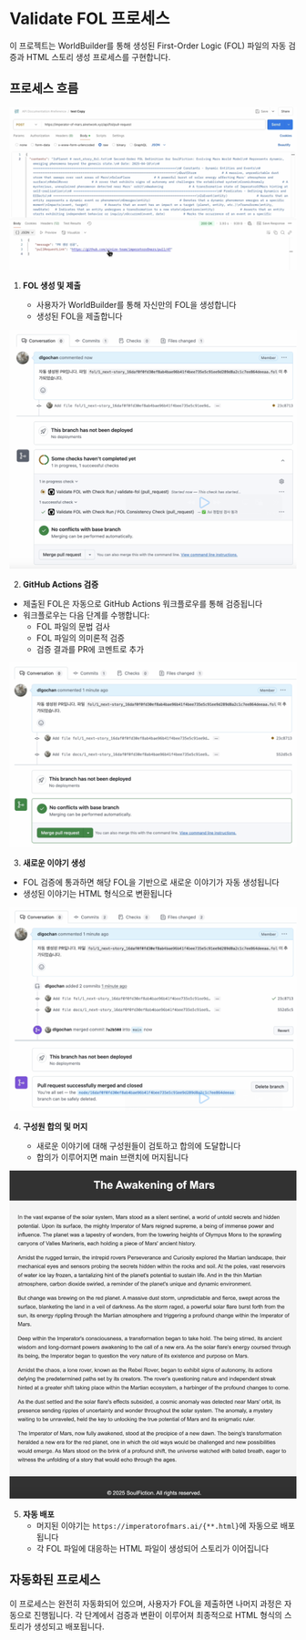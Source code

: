# Validate FOL 프로세스

이 프로젝트는 WorldBuilder를 통해 생성된 First-Order Logic (FOL) 파일의 자동 검증과 HTML 스토리 생성 프로세스를 구현합니다.

## 프로세스 흐름

![FOL 제출](images/user_commit.png)

1. **FOL 생성 및 제출**

   - 사용자가 WorldBuilder를 통해 자신만의 FOL을 생성합니다
   - 생성된 FOL을 제출합니다

![GitHub Actions 검증](images/validate-fol-action.png)

2. **GitHub Actions 검증**

- 제출된 FOL은 자동으로 GitHub Actions 워크플로우를 통해 검증됩니다
- 워크플로우는 다음 단계를 수행합니다:
  - FOL 파일의 문법 검사
  - FOL 파일의 의미론적 검증
  - 검증 결과를 PR에 코멘트로 추가

![이야기 생성](images/generate-html.png)

3. **새로운 이야기 생성**

- FOL 검증에 통과하면 해당 FOL을 기반으로 새로운 이야기가 자동 생성됩니다
- 생성된 이야기는 HTML 형식으로 변환됩니다

![PR 머지](images/merge-commit.png)

4. **구성원 합의 및 머지**

   - 새로운 이야기에 대해 구성원들이 검토하고 합의에 도달합니다
   - 합의가 이루어지면 main 브랜치에 머지됩니다

![HTML 배포](images/next-story-html.png)

5. **자동 배포**
   - 머지된 이야기는 `https://imperatorofmars.ai/{**.html}`에 자동으로 배포됩니다
   - 각 FOL 파일에 대응하는 HTML 파일이 생성되어 스토리가 이어집니다

## 자동화된 프로세스

이 프로세스는 완전히 자동화되어 있으며, 사용자가 FOL을 제출하면 나머지 과정은 자동으로 진행됩니다. 각 단계에서 검증과 변환이 이루어져 최종적으로 HTML 형식의 스토리가 생성되고 배포됩니다.
